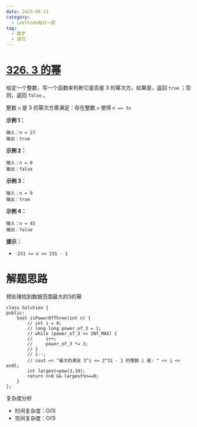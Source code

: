 ```yaml
---
date: 2025-08-13
category:
  - LeetCode每日一题
tag:
  - 数学
  - 递归
---
```


# [326. 3 的幂](https://leetcode.cn/problems/power-of-three/)

给定一个整数，写一个函数来判断它是否是 3 的幂次方。如果是，返回 `true` ；否则，返回 `false` 。

整数 `n` 是 3 的幂次方需满足：存在整数 `x` 使得 `n == 3x`

 

**示例 1：**

```
输入：n = 27
输出：true
```

**示例 2：**

```
输入：n = 0
输出：false
```

**示例 3：**

```
输入：n = 9
输出：true
```

**示例 4：**

```
输入：n = 45
输出：false
```

 

**提示：**

- `-231 <= n <= 231 - 1`

# 解题思路

预处理找到数据范围最大的3的幂

```
class Solution {
public:
    bool isPowerOfThree(int n) {
        // int i = 0;
        // long long power_of_3 = 1;
        // while (power_of_3 <= INT_MAX) {
        //     i++;
        //     power_of_3 *= 3;
        // }
        // i--;
        // cout << "最大的满足 3^i <= 2^31 - 1 的整数 i 是: " << i << endl;
        int largest=pow(3,19);
        return n>0 && largest%n==0;    
    }
};
```

复杂度分析

- 时间复杂度：O(1)
- 空间复杂度：O(1)

  
